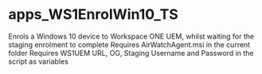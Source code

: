 # apps_WS1EnrolWin10_TS
Enrols a Windows 10 device to Workspace ONE UEM, whilst waiting for the staging enrolment to complete
Requires AirWatchAgent.msi in the current folder
Requires WS1UEM URL, OG, Staging Username and Password in the script as variables
